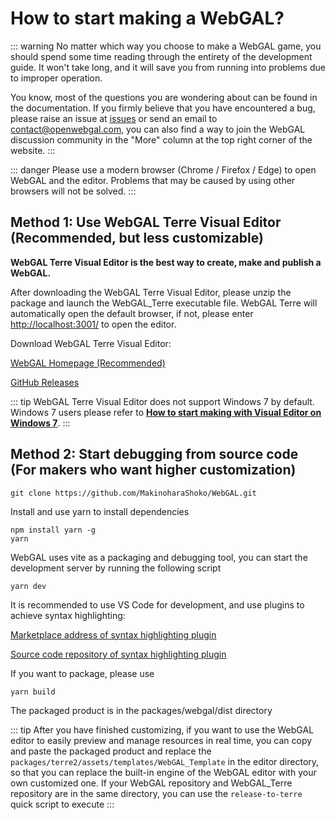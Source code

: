 # How to start making a WebGAL?

::: warning
No matter which way you choose to make a WebGAL game, you should spend some time reading through the entirety of the development guide. It won't take long, and it will save you from running into problems due to improper operation.

You know, most of the questions you are wondering about can be found in the documentation. If you firmly believe that you have encountered a bug, please raise an issue at [issues](https://github.com/MakinoharaShoko/WebGAL/issues) or send an email to <contact@openwebgal.com>, you can also find a way to join the WebGAL discussion community in the "More" column at the top right corner of the website.
:::

::: danger
Please use a modern browser (Chrome / Firefox / Edge) to open WebGAL and the editor. Problems that may be caused by using other browsers will not be solved.
:::

## Method 1: Use WebGAL Terre Visual Editor (Recommended, but less customizable)

**WebGAL Terre Visual Editor is the best way to create, make and publish a WebGAL.**

After downloading the WebGAL Terre Visual Editor, please unzip the package and launch the WebGAL_Terre executable file. WebGAL Terre will automatically open the default browser, if not, please enter [http://localhost:3001/](http://localhost:3001/) to open the editor.

Download WebGAL Terre Visual Editor:

[WebGAL Homepage (Recommended)](https://openwebgal.com/en/download/)

[GitHub Releases](https://github.com/MakinoharaShoko/WebGAL_Terre/releases)

::: tip
WebGAL Terre Visual Editor does not support Windows 7 by default.
Windows 7 users please refer to **[How to start making with Visual Editor on Windows 7](./win7)**.
:::

## Method 2: Start debugging from source code (For makers who want higher customization)

``` shell
git clone https://github.com/MakinoharaShoko/WebGAL.git
```

Install and use yarn to install dependencies

``` shell
npm install yarn -g
yarn
```

WebGAL uses vite as a packaging and debugging tool, you can start the development server by running the following script

``` shell
yarn dev
```

It is recommended to use VS Code for development, and use plugins to achieve syntax highlighting:

[Marketplace address of syntax highlighting plugin](https://marketplace.visualstudio.com/items?itemName=c6h5-no2.webgal-script-basics)

[Source code repository of syntax highlighting plugin](https://github.com/C6H5-NO2/webgal-script-basics)

If you want to package, please use

``` shell
yarn build
```

The packaged product is in the packages/webgal/dist directory

::: tip
After you have finished customizing, if you want to use the WebGAL editor to easily preview and manage resources in real time, you can copy and paste the packaged product and replace the `packages/terre2/assets/templates/WebGAL_Template` in the editor directory, so that you can replace the built-in engine of the WebGAL editor with your own customized one. If your WebGAL repository and WebGAL_Terre repository are in the same directory, you can use the `release-to-terre` quick script to execute
:::